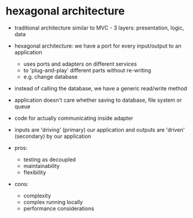 # hexagonal architecture

- traditional architecture similar to MVC - 3 layers: presentation, logic, data

- hexagonal architecture: we have a port for every input/output to an application
  - uses ports and adapters on different services
  - to 'plug-and-play' different parts without re-writing
  - e.g. change database
- instead of calling the database, we have a generic read/write method
- application doesn't care whether saving to database, file system or queue
- code for actually communicating inside adapter
- inputs are 'driving' (primary) our application and outputs are 'driven' (secondary) by our application

- pros:
  - testing as decoupled
  - maintainability
  - flexibility
- cons:
  - complexity
  - complex running locally
  - performance considerations
